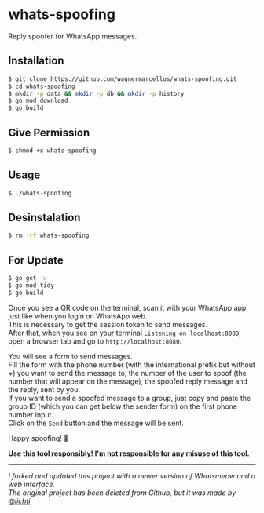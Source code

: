 # whats-spoofing

Reply spoofer for WhatsApp messages.

## Installation

```bash
$ git clone https://github.com/wagnermarcellus/whats-spoofing.git
$ cd whats-spoofing
$ mkdir -p data && mkdir -p db && mkdir -p history
$ go mod download
$ go build
```
## Give Permission

```bash
$ chmod +x whats-spoofing
```

## Usage

```bash
$ ./whats-spoofing
```



## Desinstalation

```bash
$ rm -rf whats-spoofing
```

## For Update

```bash
$ go get -u
$ go mod tidy
$ go build

```

Once you see a QR code on the terminal, scan it with your WhatsApp app just like when you login on WhatsApp web. \
This is necessary to get the session token to send messages. \
After that, when you see on your terminal `Listening on localhost:8080`, open a browser tab and go to `http://localhost:8080`.

You will see a form to send messages. \
Fill the form with the phone number (with the international prefix but without +) you want to send the message to, the number of the user to spoof (the number that will appear on the message), the spoofed reply message and the reply, sent by you. \
If you want to send a spoofed message to a group, just copy and paste the group ID (which you can get below the sender form) on the first phone number input. \
Click on the `Send` button and the message will be sent.

Happy spoofing! 🎉

**Use this tool responsibly! I'm not responsible for any misuse of this tool.**

---

*I forked and updated this project with a newer version of Whatsmeow and a web interface.* \
*The original project has been deleted from Github, but it was made by [@lichti](https://github.com/lichti/)*
